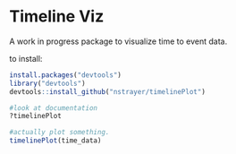 # Timeline Viz
A work in progress package to visualize time to event data. 

to install:

```r
install.packages("devtools")
library("devtools")
devtools::install_github("nstrayer/timelinePlot")
```


```r
#look at documentation
?timelinePlot

#actually plot something.
timelinePlot(time_data)
```
